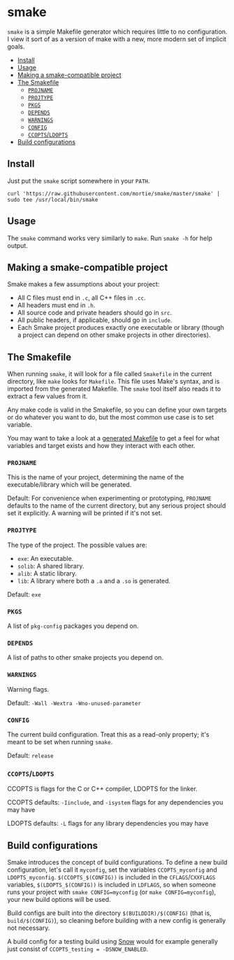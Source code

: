 # smake

`smake` is a simple Makefile generator which requires little to no configuration.
I view it sort of as a version of make with a new, more modern set of implicit
goals.

<!-- toc -->

- [Install](#install)
- [Usage](#usage)
- [Making a smake-compatible project](#making-a-smake-compatible-project)
- [The Smakefile](#the-smakefile)
  * [`PROJNAME`](#projname)
  * [`PROJTYPE`](#projtype)
  * [`PKGS`](#pkgs)
  * [`DEPENDS`](#depends)
  * [`WARNINGS`](#warnings)
  * [`CONFIG`](#config)
  * [`CCOPTS`/`LDOPTS`](#ccoptsldopts)
- [Build configurations](#build-configurations)

<!-- tocstop -->

## Install

Just put the `smake` script somewhere in your `PATH`.

``` shell
curl 'https://raw.githubusercontent.com/mortie/smake/master/smake' | sudo tee /usr/local/bin/smake
```

## Usage

The `smake` command works very similarly to `make`. Run `smake -h` for help
output.

## Making a smake-compatible project

Smake makes a few assumptions about your project:

* All C files must end in `.c`, all C++ files in `.cc`.
* All headers must end in `.h`.
* All source code and private headers should go in `src`.
* All public headers, if applicable, should go in `include`.
* Each Smake project produces exactly one executable or library
  (though a project can depend on other smake projects in other directories).

## The Smakefile

When running `smake`, it will look for a file called `Smakefile` in the current
directory, like `make` looks for `Makefile`. This file uses Make's syntax, and
is imported from the generated Makefile. The `smake` tool itself also reads it
to extract a few values from it.

Any make code is valid in the Smakefile, so you can define your own targets or
do whatever you want to do, but the most common use case is to set variable.

You may want to take a look at a
[generated Makefile](https://github.com/mortie/smake/blob/master/examples/complex/Makefile)
to get a feel for what variables and target exists and how they interact with
each other.

### `PROJNAME`

This is the name of your project, determining the name of the
executable/library which will be generated.

Default: For convenience when experimenting or prototyping, `PROJNAME` defaults
to the name of the current directory, but any serious project should set it
explicitly. A warning will be printed if it's not set.

### `PROJTYPE`

The type of the project. The possible values are:

* `exe`: An executable.
* `solib`: A shared library.
* `alib`: A static library.
* `lib`: A library where both a `.a` and a `.so` is generated.

Default: `exe`

### `PKGS`

A list of `pkg-config` packages you depend on.

### `DEPENDS`

A list of paths to other smake projects you depend on.

### `WARNINGS`

Warning flags.

Default: `-Wall -Wextra -Wno-unused-parameter`

### `CONFIG`

The current build configuration. Treat this as a read-only property; it's meant
to be set when running `smake`.

Default: `release`

### `CCOPTS`/`LDOPTS`

CCOPTS is flags for the C or C++ compiler, LDOPTS for the linker.

CCOPTS defaults: `-Iinclude`, and `-isystem` flags for any dependencies you may
have

LDOPTS defaults: `-L` flags for any library dependencies you may have

## Build configurations

Smake introduces the concept of build configurations. To define a new build
configuration, let's call it `myconfig`, set the variables `CCOPTS_myconfig`
and `LDOPTS_myconfig`. `$(CCOPTS_$(CONFIG))` is included in the `CFLAGS`/`CXXFLAGS`
variables, `$(LDOPTS_$(CONFIG))` is included in `LDFLAGS`, so when someone runs
your project with `smake CONFIG=myconfig` (or `make CONFIG=myconfig`), your
new build options will be used.

Build configs are built into the directory `$(BUILDDIR)/$(CONFIG)` (that is,
`build/$(CONFIG)`), so cleaning before building with a new config is generally
not necessary.

A build config for a testing build using [Snow](http://github.com/mortie/snow/)
would for example generally just consist of `CCOPTS_testing = -DSNOW_ENABLED`.

